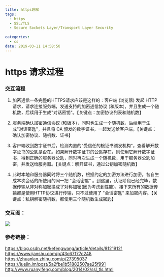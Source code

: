 ```yaml
---
title: https理解
tags:
  - https
  - SSL/TLS
  - Secure Sockets Layer/Transport Layer Security
  
categories:
  - cs
date: 2019-03-11 14:58:50
---
```


# https 请求过程

### 交互流程
1. 加密通信一条完整的HTTPS请求应该是这样的：客户端 (浏览器) 发起 HTTP 请求，请求连接服务端，发送支持的加密通信协议 (和版本)，并且生成一个随机数，后续用于生成"对话密钥"。【关键点：加密协议列表和随机数】

2. 服务端确认加密通信协议 (和版本)，同时也生成一个随机数，后续用于生成"对话密匙"，并且将 CA 颁发的数字证书，一起发送给客户端。【关键点：确认加密协议、随机数、证书】

3. 客户端收到数字证书后，检测内置的"受信任的根证书颁发机构"，查看解开数字证书的公匙是否在。如果解开数字证书的公匙存在，则使用它解开数字证书，得到正确的服务器公匙，同时再次生成一个随机数，用于服务器公匙加密，并发送给服务器。【关键点：解开证书，通过公钥加密随机数】

4. 此时本地和服务器同时将三个随机数，根据约定的加密方法进行加密，各自生成本次会话的所使用的同一把 "会话密匙" 。到这里，认证阶段已经完毕，数据传输从非对称加密换成了对称加密(因为考虑到性能)，接下来所有的数据传输都是使用HTTP协议进行传输，只不过使用了 "会话密匙" 来加密内容。【关键点：私钥解密随机数，都使用三个随机数生成密匙】

### 交互图：
![](https://ws1.sinaimg.cn/large/e5320b2aly1g0yv6kojktj20rs0ghwlc.jpg)



### 参考链接：

https://blog.csdn.net/kefengwang/article/details/81219121
https://www.jianshu.com/p/43c67177c248
https://zhuanlan.zhihu.com/p/27395037
https://juejin.im/post/5a2fbe1b51882507ae25f991
http://www.ruanyifeng.com/blog/2014/02/ssl_tls.html


